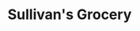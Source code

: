 ---
title: "Sullivan's Grocery"
url: /hattiesburg/sullivans-grocery-james-street/
shop: Supermarkt
---